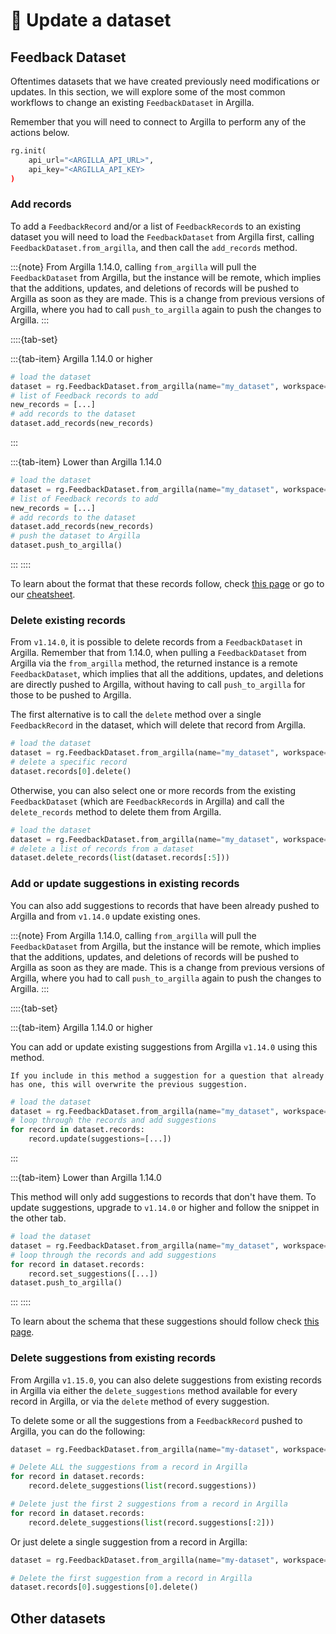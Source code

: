 # 💫 Update a dataset

## Feedback Dataset

Oftentimes datasets that we have created previously need modifications or updates. In this section, we will explore some of the most common workflows to change an existing `FeedbackDataset` in Argilla.

Remember that you will need to connect to Argilla to perform any of the actions below.

```python
rg.init(
    api_url="<ARGILLA_API_URL>",
    api_key="<ARGILLA_API_KEY>
)
```

### Add records

To add a `FeedbackRecord` and/or a list of `FeedbackRecord`s to an existing dataset you will need to load the `FeedbackDataset` from Argilla first, calling `FeedbackDataset.from_argilla`, and then call the `add_records` method.

:::{note}
From Argilla 1.14.0, calling `from_argilla` will pull the `FeedbackDataset` from Argilla, but the instance will be remote, which implies that the additions, updates, and deletions of records will be pushed to Argilla as soon as they are made. This is a change from previous versions of Argilla, where you had to call `push_to_argilla` again to push the changes to Argilla.
:::

::::{tab-set}

:::{tab-item} Argilla 1.14.0 or higher
```python
# load the dataset
dataset = rg.FeedbackDataset.from_argilla(name="my_dataset", workspace="my_workspace")
# list of Feedback records to add
new_records = [...]
# add records to the dataset
dataset.add_records(new_records)
```
:::

:::{tab-item} Lower than Argilla 1.14.0
```python
# load the dataset
dataset = rg.FeedbackDataset.from_argilla(name="my_dataset", workspace="my_workspace")
# list of Feedback records to add
new_records = [...]
# add records to the dataset
dataset.add_records(new_records)
# push the dataset to Argilla
dataset.push_to_argilla()
```
:::
::::

To learn about the format that these records follow, check [this page](create_dataset.md#add-records) or go to our [cheatsheet](../../../getting_started/cheatsheet.md#create-records).

### Delete existing records

From `v1.14.0`, it is possible to delete records from a `FeedbackDataset` in Argilla. Remember that from 1.14.0, when pulling a `FeedbackDataset` from Argilla via the `from_argilla` method, the returned instance is a remote `FeedbackDataset`, which implies that all the additions, updates, and deletions are directly pushed to Argilla, without having to call `push_to_argilla` for those to be pushed to Argilla.

The first alternative is to call the `delete` method over a single `FeedbackRecord` in the dataset, which will delete that record from Argilla.

```python
# load the dataset
dataset = rg.FeedbackDataset.from_argilla(name="my_dataset", workspace="my_workspace")
# delete a specific record
dataset.records[0].delete()
```

Otherwise, you can also select one or more records from the existing `FeedbackDataset` (which are `FeedbackRecord`s in Argilla) and call the `delete_records` method to delete them from Argilla.

```python
# load the dataset
dataset = rg.FeedbackDataset.from_argilla(name="my_dataset", workspace="my_workspace")
# delete a list of records from a dataset
dataset.delete_records(list(dataset.records[:5]))
```

### Add or update suggestions in existing records

You can also add suggestions to records that have been already pushed to Argilla and from `v1.14.0` update existing ones.

:::{note}
From Argilla 1.14.0, calling `from_argilla` will pull the `FeedbackDataset` from Argilla, but the instance will be remote, which implies that the additions, updates, and deletions of records will be pushed to Argilla as soon as they are made. This is a change from previous versions of Argilla, where you had to call `push_to_argilla` again to push the changes to Argilla.
:::

::::{tab-set}

:::{tab-item} Argilla 1.14.0 or higher

You can add or update existing suggestions from Argilla `v1.14.0` using this method.

```{note}
If you include in this method a suggestion for a question that already has one, this will overwrite the previous suggestion.
```

```python
# load the dataset
dataset = rg.FeedbackDataset.from_argilla(name="my_dataset", workspace="my_workspace")
# loop through the records and add suggestions
for record in dataset.records:
    record.update(suggestions=[...])
```
:::

:::{tab-item} Lower than Argilla 1.14.0

This method will only add suggestions to records that don't have them. To update suggestions, upgrade to `v1.14.0` or higher and follow the snippet in the other tab.

```python
# load the dataset
dataset = rg.FeedbackDataset.from_argilla(name="my_dataset", workspace="my_workspace")
# loop through the records and add suggestions
for record in dataset.records:
    record.set_suggestions([...])
dataset.push_to_argilla()
```
:::
::::

To learn about the schema that these suggestions should follow check [this page](create_dataset.md#add-suggestions).

### Delete suggestions from existing records

From Argilla `v1.15.0`, you can also delete suggestions from existing records in Argilla via either the `delete_suggestions` method available for every record in Argilla, or via the `delete` method of every suggestion.

To delete some or all the suggestions from a `FeedbackRecord` pushed to Argilla, you can do the following:

```python
dataset = rg.FeedbackDataset.from_argilla(name="my-dataset", workspace="my-workspace")

# Delete ALL the suggestions from a record in Argilla
for record in dataset.records:
    record.delete_suggestions(list(record.suggestions))

# Delete just the first 2 suggestions from a record in Argilla
for record in dataset.records:
    record.delete_suggestions(list(record.suggestions[:2]))
```

Or just delete a single suggestion from a record in Argilla:

```python
dataset = rg.FeedbackDataset.from_argilla(name="my-dataset", workspace="my-workspace")

# Delete the first suggestion from a record in Argilla
dataset.records[0].suggestions[0].delete()
```

## Other datasets

```{include} /_common/other_datasets.md
```